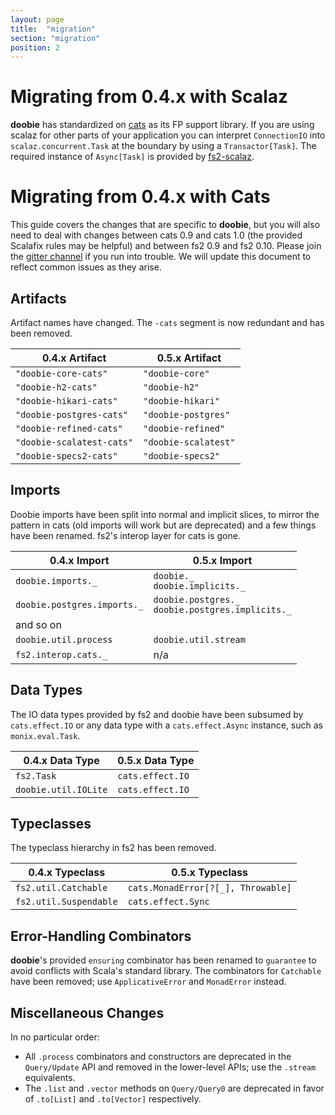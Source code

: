 ```yaml
---
layout: page
title:  "migration"
section: "migration"
position: 2
---
```


# Migrating from 0.4.x with Scalaz

**doobie** has standardized on [cats](https://github.com/typelevel/cats) as its FP support library. If you are using scalaz for other parts of your application you can interpret `ConnectionIO` into `scalaz.concurrent.Task` at the boundary by using a `Transactor[Task]`. The required instance of `Async[Task]` is provided by [fs2-scalaz](https://github.com/functional-streams-for-scala/fs2-scalaz).

# Migrating from 0.4.x with Cats

This guide covers the changes that are specific to **doobie**, but you will also need to deal with changes between cats 0.9 and cats 1.0 (the provided Scalafix rules may be helpful) and between fs2 0.9 and fs2 0.10. Please join the [gitter channel](https://gitter.im/tpolecat/doobie) if you run into trouble. We will update this document to reflect common issues as they arise.

## Artifacts

Artifact names have changed. The `-cats` segment is now redundant and has been removed.

| 0.4.x Artifact          | 0.5.x Artifact     |
|-------------------------|--------------------|
| `"doobie-core-cats"`      | `"doobie-core"`      |
| `"doobie-h2-cats"`        | `"doobie-h2"`        |
| `"doobie-hikari-cats"`    | `"doobie-hikari"`    |
| `"doobie-postgres-cats"`  | `"doobie-postgres"`  |
| `"doobie-refined-cats"`   | `"doobie-refined"`   |
| `"doobie-scalatest-cats"` | `"doobie-scalatest"` |
| `"doobie-specs2-cats"`    | `"doobie-specs2"`    |


## Imports

Doobie imports have been split into normal and implicit slices, to mirror the pattern in cats (old imports will work but are deprecated) and a few things have been renamed. fs2's interop layer for cats is gone.

| 0.4.x Import         | 0.5.x Import                   |
|----------------------|--------------------------------|
| `doobie.imports._`   | `doobie._` <br> `doobie.implicits._` |
| `doobie.postgres.imports._`   | `doobie.postgres._` <br> `doobie.postgres.implicits._` |
| and so on
| `doobie.util.process` | `doobie.util.stream`          |
| `fs2.interop.cats._` | n/a                            |


## Data Types

The IO data types provided by fs2 and doobie have been subsumed by `cats.effect.IO` or any data type with a `cats.effect.Async` instance, such as `monix.eval.Task`.

| 0.4.x Data Type      | 0.5.x Data Type  |
|----------------------|------------------|
| `fs2.Task`           | `cats.effect.IO` |
| `doobie.util.IOLite` | `cats.effect.IO` |


## Typeclasses

The typeclass hierarchy in fs2 has been removed.

| 0.4.x  Typeclass       | 0.5.x Typeclass                    |
|------------------------|------------------------------------|
| `fs2.util.Catchable`   | `cats.MonadError[?[_], Throwable]` |
| `fs2.util.Suspendable` | `cats.effect.Sync`                 |

## Error-Handling Combinators

**doobie**'s provided `ensuring` combinator has been renamed to `guarantee` to avoid conflicts with Scala's standard library. The combinators for `Catchable` have been removed; use `ApplicativeError` and `MonadError` instead.

## Miscellaneous Changes

In no particular order:

- All `.process` combinators and constructors are deprecated in the `Query/Update` API and removed in the lower-level APIs; use the `.stream` equivalents.
- The `.list` and `.vector` methods on `Query/Query0` are deprecated in favor of `.to[List]` and `.to[Vector]` respectively.

